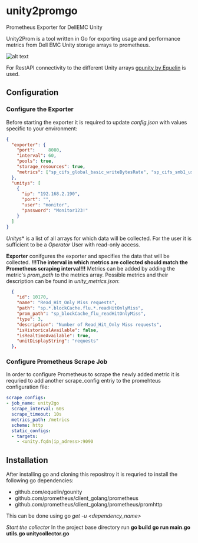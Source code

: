 # unity2promgo
Prometheus Exporter for DellEMC Unity

Unity2Prom is a tool written in Go for exporting usage and performance metrics from Dell EMC Unity storage arrays to prometheus.

![alt text](https://raw.githubusercontent.com/username/martin-duerre/unity2promgo/images/unityexporter_metrics.png)

For RestAPI connectivity to the different Unity arrays [gounity by Equelin](https://github.com/equelin/gounity.git) is used.

## Configuration
### Configure the Exporter
Before starting the exporter it is required to update *config.json* with values specific to your environment:
```json
{
  "exporter": {
    "port":     8080,
    "interval": 60,
    "pools": true,
    "storage_resources": true,
    "metrics": ["sp_cifs_global_basic_writeBytesRate", "sp_cifs_smb1_usage_currentConnections","sp_net_device_pktsInRate","sp_net_device_pktsOut"]
  },
  "unitys": [
    {
      "ip": "192.168.2.190",
      "port": "",
      "user": "monitor",
      "password": "Monitor123!"
    }
  ]
}
```
*Unitys** is a list of all arrays for which data will be collected.
For the user it is sufficient to be a *Operator* User with read-only access.

**Exporter** conifgures the exporter and specifies the data that will be collected.
**!!!The interval in which metrics are collected should match the Prometheus scraping interval!!!**
Metrics can be added by adding the metric's *prom_path* to the metrics array.
Possible metrics and their description can be found in *unity_metrics.json*:

```json
  {
    "id": 10170,
    "name": "Read_Hit_Only Miss requests",
    "path": "sp.*.blockCache.flu.*.readHitOnlyMiss",
    "prom_path": "sp_blockCache_flu_readHitOnlyMiss",
    "type": 3,
    "description": "Number of Read_Hit_Only Miss requests",
    "isHistoricalAvailable": false,
    "isRealtimeAvailable": true,
    "unitDisplayString": "requests"
  },
```

### Configure Prometheus Scrape Job

In order to configure Prometheus to scrape the newly added metric it is requried to add another scrape_config entriy to the 
promehteus configuration file:
```yaml
scrape_configs:
- job_name: unity2go  
  scrape_interval: 60s
  scrape_timeout: 10s
  metrics_path: /metrics
  scheme: http
  static_configs:
  - targets:
    - <unity.fqdn|ip_adress>:9090    
```

## Installation
After installing go and cloning this repositroy it is requried to install the following go dependencies:
- github.com/equelin/gounity
- github.com/prometheus/client_golang/prometheus
- github.com/prometheus/client_golang/prometheus/promhttp

This can be done using go *get -u <dependency_name>*

*Start the collector*
In the project base directory run
**go build**
**go run main.go utils.go unitycollector.go**

